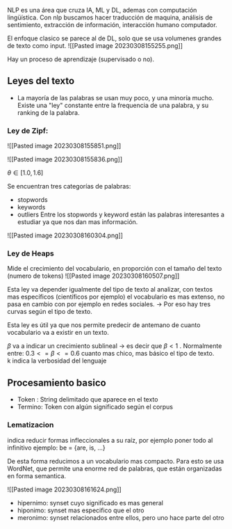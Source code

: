 
NLP es una área que cruza IA, ML y DL, ademas con computación lingüística.
Con nlp buscamos hacer traducción de maquina, análisis de sentimiento, extracción de información, interacción humano computador.

El enfoque clasico se parece al de DL, solo que se usa volumenes grandes de texto como input.
![[Pasted image 20230308155255.png]]

Hay un proceso de aprendizaje (supervisado o no).

## Leyes del texto

- La mayoría de las palabras se usan muy poco, y una minoría mucho. 
Existe una "ley" constante entre la frequencia de una palabra, y su ranking de la palabra.

### Ley de Zipf:

![[Pasted image 20230308155851.png]]

![[Pasted image 20230308155836.png]]

$\theta \in [ 1.0 , 1.6 ]$

Se encuentran tres categorías de palabras:
- stopwords
- keywords
- outliers
Entre los stopwords y keyword están las palabras interesantes a estudiar ya que nos dan mas información.

![[Pasted image 20230308160304.png]]

### Ley de Heaps

Mide el crecimiento del vocabulario, en proporción con el tamaño del texto (numero de tokens)
![[Pasted image 20230308160507.png]]

Esta ley va depender igualmente del tipo de texto al analizar, con textos mas específicos (científicos por ejemplo) el vocabulario es mas extenso, no pasa en cambio con por ejemplo en redes sociales.
-> Por eso hay tres curvas según el tipo de texto.

Esta ley es útil ya que nos permite predecir de antemano de cuanto vocabulario va a existir en un texto. 

$\beta$ va a indicar un crecimiento sublineal -> es decir que $\beta < 1$ . Normalmente entre: $0.3 <= \beta <= 0.6$ cuanto mas chico, mas básico el tipo de texto.  
k indica la verbosidad del lenguaje

## Procesamiento basico

- Token : String delimitado que aparece en el texto
- Termino: Token con algún significado según el corpus

### **Lematizacion** 
indica reducir formas infleccionales a su raíz, por ejemplo poner todo al infinitivo
	ejemplo: be = {are, is, ...}

De esta forma reducimos a un vocabulario mas compacto.
	Para esto se usa WordNet, que permite una enorme red de palabras, que están organizadas en forma semantica.

![[Pasted image 20230308161624.png]]

- hipernimo: synset cuyo significado es mas general
- hiponimo: synset mas especifico que el otro
- meronimo: synset relacionados entre ellos, pero uno hace parte del otro





